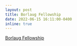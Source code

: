 ```yaml
---
layout: post
title: Borlaug Fellowship
date: 2022-06-15 16:11:00-0400
inline: true
---
```


[Borlaug Fellowship](https://www.plantsciences.ucdavis.edu/news/hutchings-laporte-and-salazar-named-2022-napb-borlaug-scholars)
